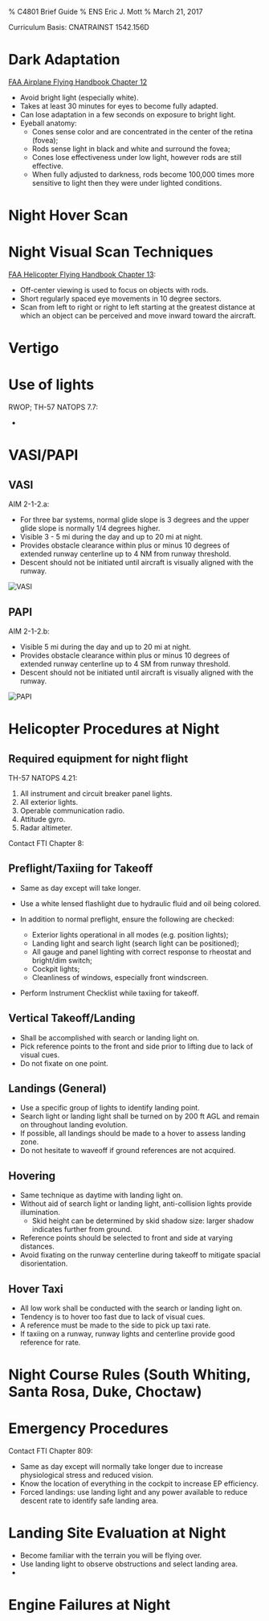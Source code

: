 % C4801 Brief Guide
% ENS Eric J. Mott
% March 21, 2017

Curriculum Basis: CNATRAINST 1542.156D

Dark Adaptation
===============

[FAA Airplane Flying Handbook Chapter 12][1]
- Avoid bright light (especially white).
- Takes at least 30 minutes for eyes to become fully adapted.
- Can lose adaptation in a few seconds on exposure to bright light.
- Eyeball anatomy:
  - Cones sense color and are concentrated in the center of the retina (fovea);
  - Rods sense light in black and white and surround the fovea;
  - Cones lose effectiveness under low light, however rods are still effective.
  - When fully adjusted to darkness, rods become 100,000 times more sensitive to
    light then they were under lighted conditions.

[1]: https://www.faa.gov/regulations_policies/handbooks_manuals/aviation/airplane_handbook/media/12_afh_ch10.pdf

Night Hover Scan
================

Night Visual Scan Techniques
============================

[FAA Helicopter Flying Handbook Chapter 13][2]:

- Off-center viewing is used to focus on objects with rods.
- Short regularly spaced eye movements in 10 degree sectors.
- Scan from left to right or right to left starting at the greatest distance at
  which an object can be perceived and move inward toward the aircraft.

[2]: https://www.faa.gov/regulations_policies/handbooks_manuals/aviation/helicopter_flying_handbook/media/hfh_ch13.pdf

Vertigo
=======

Use of lights
=============

RWOP; TH-57 NATOPS 7.7:

-

VASI/PAPI
=========

VASI
----

AIM 2-1-2.a:

- For three bar systems, normal glide slope is 3 degrees and the upper glide
  slope is normally 1/4 degrees higher.
- Visible 3 - 5 mi during the day and up to 20 mi at night.
- Provides obstacle clearance within plus or minus 10 degrees of extended runway
  centerline up to 4 NM from runway threshold.
- Descent should not be initiated until aircraft is visually aligned with the
  runway.

![VASI](http://code7700.com/images/als_vasi.png)

PAPI
----

AIM 2-1-2.b:

- Visible 5 mi during the day and up to 20 mi at night.
- Provides obstacle clearance within plus or minus 10 degrees of extended runway
  centerline up to 4 SM from runway threshold.
- Descent should not be initiated until aircraft is visually aligned with the
  runway.

![PAPI](http://airplanegroundschools.com/Airport-Operations/Figure%2012-7.%20Precision%20approach%20path%20indicator.JPG)

Helicopter Procedures at Night
==============================

Required equipment for night flight
-----------------------------------

TH-57 NATOPS 4.21:

1. All instrument and circuit breaker panel lights.
2. All exterior lights.
3. Operable communication radio.
4. Attitude gyro.
5. Radar altimeter.

Contact FTI Chapter 8:

Preflight/Taxiing for Takeoff
-----------------------------

- Same as day except will take longer.
- Use a white lensed flashlight due to hydraulic fluid and oil being colored.
- In addition to normal preflight, ensure the following are checked:
  - Exterior lights operational in all modes (e.g. position lights);
  - Landing light and search light (search light can be positioned);
  - All gauge and panel lighting with correct response to rheostat and
    bright/dim switch;
  - Cockpit lights;
  - Cleanliness of windows, especially front windscreen.

- Perform Instrument Checklist while taxiing for takeoff.

Vertical Takeoff/Landing
------------------------

- Shall be accomplished with search or landing light on.
- Pick reference points to the front and side prior to lifting due to lack of
  visual cues.
- Do not fixate on one point.

Landings (General)
------------------

- Use a specific group of lights to identify landing point.
- Search light or landing light shall be turned on by 200 ft AGL and remain on
  throughout landing evolution.
- If possible, all landings should be made to a hover to assess landing zone.
- Do not hesitate to waveoff if ground references are not acquired.

Hovering
--------

- Same technique as daytime with landing light on.
- Without aid of search light or landing light, anti-collision lights provide
  illumination.
  - Skid height can be determined by skid shadow size: larger shadow indicates
    further from ground.
- Reference points should be selected to front and side at varying distances.
- Avoid fixating on the runway centerline during takeoff to mitigate spacial
  disorientation.

Hover Taxi
----------

- All low work shall be conducted with the search or landing light on.
- Tendency is to hover too fast due to lack of visual cues.
- A reference must be made to the side to pick up taxi rate.
- If taxiing on a runway, runway lights and centerline provide good reference
  for rate.

Night Course Rules (South Whiting, Santa Rosa, Duke, Choctaw)
=============================================================

Emergency Procedures
====================

Contact FTI Chapter 809:

- Same as day except will normally take longer due to increase physiological
  stress and reduced vision.
- Know the location of everything in the cockpit to increase EP efficiency.
- Forced landings: use landing light and any power available to reduce descent
  rate to identify safe landing area.

Landing Site Evaluation at Night
================================

- Become familiar with the terrain you will be flying over.
- Use landing light to observe obstructions and select landing area.
-

Engine Failures at Night
========================
